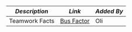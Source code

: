| **_Description_** | **_Link_** | **_Added By_** |
| -------- | -------- | -------- |
| Teamwork Facts     | [Bus Factor](https://en.wikipedia.org/wiki/Bus_factor)    | Oli 
